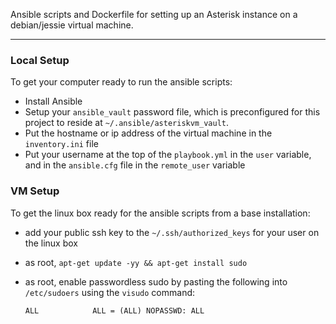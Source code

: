 Ansible scripts and Dockerfile for setting up an Asterisk instance on a
debian/jessie virtual machine.

-----

### Local Setup

To get your computer ready to run the ansible scripts:

- Install Ansible
- Setup your `ansible_vault` password file, which is preconfigured for this
project to reside at `~/.ansible/asteriskvm_vault`.
- Put the hostname or ip address of the virtual machine in the `inventory.ini`
file
- Put your username at the top of the `playbook.yml` in the `user` variable,
and in the `ansible.cfg` file in the `remote_user` variable

### VM Setup

To get the linux box ready for the ansible scripts from a base installation:

- add your public ssh key to the `~/.ssh/authorized_keys` for your user on the
linux box
- as root, `apt-get update -yy && apt-get install sudo`
- as root, enable passwordless sudo by pasting the following into
`/etc/sudoers` using the `visudo` command:

    ```
    ALL            ALL = (ALL) NOPASSWD: ALL
    ```

